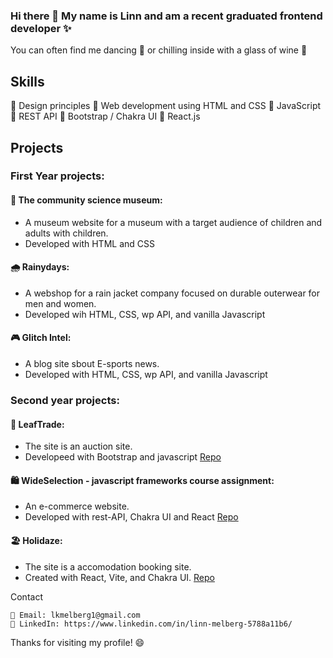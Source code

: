 ### Hi there 👋 My name is Linn and am a recent graduated frontend developer :sparkles: 


You can often find me dancing :dancer: or chilling inside with a glass of wine :wine_glass:

## Skills

🔲 Design principles 
🔲 Web development using HTML and CSS
🔲 JavaScript
🔲 REST API
🔲 Bootstrap / Chakra UI
🔲 React.js
    

## Projects

### First Year projects: 

#### 🎨 The community science museum: 
- A museum website for a museum with a target audience of children and adults with children. 
- Developed with HTML and CSS
    
#### 🌧️ Rainydays: 
- A webshop for a rain jacket company focused on durable outerwear for men and women. 
- Developed wih HTML, CSS, wp API, and vanilla Javascript
    
#### 🎮 Glitch Intel: 
- A blog site sbout E-sports news. 
- Developed with HTML, CSS, wp API, and vanilla Javascript


### Second year projects:

#### 🍃 LeafTrade: 
- The site is an auction site.
- Developeed with Bootstrap and javascript
[Repo](https://github.com/lkmelberg/noroff_semester_project_2)
    
    
#### 🛍️ WideSelection - javascript frameworks course assignment: 
- An e-commerce website. 
- Developed with rest-API, Chakra UI and React
[Repo](https://github.com/lkmelberg/noroff_jsFrameworks_CA)

    
#### 🏖️ Holidaze: 
- The site is a accomodation booking site. 
- Created with React, Vite, and Chakra UI.
[Repo](https://github.com/lkmelberg/noroff_examProject2)


Contact

    📧 Email: lkmelberg1@gmail.com
    🔗 LinkedIn: https://www.linkedin.com/in/linn-melberg-5788a11b6/

Thanks for visiting my profile! 😄


<!--
**lkmelberg/lkmelberg** is a ✨ _special_ ✨ repository because its `README.md` (this file) appears on your GitHub profile.

Here are some ideas to get you started:

- 🔭 I’m currently working on ...
- 🌱 I’m currently learning ...
- 👯 I’m looking to collaborate on ...
- 🤔 I’m looking for help with ...
- 💬 Ask me about ...
- 📫 How to reach me: ...
- 😄 Pronouns: ...
- ⚡ Fun fact: ...
-->
